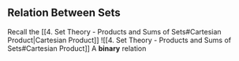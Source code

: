 ## Relation Between Sets
Recall the [[4. Set Theory - Products and Sums of Sets#Cartesian Product|Cartesian Product]]
![[4. Set Theory - Products and Sums of Sets#Cartesian Product]]
A **binary** relation 